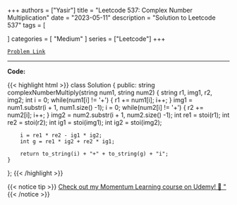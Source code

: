 
+++
authors = ["Yasir"]
title = "Leetcode 537: Complex Number Multiplication"
date = "2023-05-11"
description = "Solution to Leetcode 537"
tags = [
    
]
categories = [
    "Medium"
]
series = ["Leetcode"]
+++



[`Problem Link`](https://leetcode.com/problems/complex-number-multiplication/description/)

---

**Code:**

{{< highlight html >}}
class Solution {
public:
    string complexNumberMultiply(string num1, string num2) {
        string r1, img1, r2, img2;
        int i = 0;
        while(num1[i] != '+') {
            r1 += num1[i];
            i++;
        }
        img1 = num1.substr(i + 1, num1.size() -1);
        i = 0;
        while(num2[i] != '+') {
            r2 += num2[i];
            i++;
        }
        img2 = num2.substr(i + 1, num2.size() -1);
        int re1 = stoi(r1);
        int re2 = stoi(r2);
        int ig1 = stoi(img1);
        int ig2 = stoi(img2);

        i = re1 * re2 - ig1 * ig2;
        int g = re1 * ig2 + re2 * ig1;

        return to_string(i) + "+" + to_string(g) + "i";
    }
};
{{< /highlight >}}


{{< notice tip >}}
[Check out my Momentum Learning course on Udemy! 🚀 "](https://www.udemy.com/course/blind-75-the-data-structures-and-algorithms-essentials/)
{{< /notice >}}

